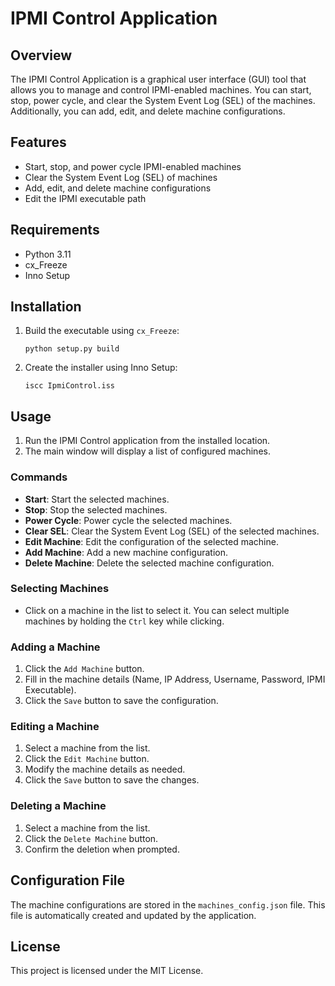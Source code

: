# IPMI Control Application

## Overview
The IPMI Control Application is a graphical user interface (GUI) tool that allows you to manage and control IPMI-enabled machines. You can start, stop, power cycle, and clear the System Event Log (SEL) of the machines. Additionally, you can add, edit, and delete machine configurations.

## Features
- Start, stop, and power cycle IPMI-enabled machines
- Clear the System Event Log (SEL) of machines
- Add, edit, and delete machine configurations
- Edit the IPMI executable path

## Requirements
- Python 3.11
- cx_Freeze
- Inno Setup

## Installation
1. Build the executable using `cx_Freeze`:
   ```
   python setup.py build
   ```
2. Create the installer using Inno Setup:
   ```
   iscc IpmiControl.iss
   ```

## Usage
1. Run the IPMI Control application from the installed location.
2. The main window will display a list of configured machines.

### Commands
- **Start**: Start the selected machines.
- **Stop**: Stop the selected machines.
- **Power Cycle**: Power cycle the selected machines.
- **Clear SEL**: Clear the System Event Log (SEL) of the selected machines.
- **Edit Machine**: Edit the configuration of the selected machine.
- **Add Machine**: Add a new machine configuration.
- **Delete Machine**: Delete the selected machine configuration.

### Selecting Machines
- Click on a machine in the list to select it. You can select multiple machines by holding the `Ctrl` key while clicking.

### Adding a Machine
1. Click the `Add Machine` button.
2. Fill in the machine details (Name, IP Address, Username, Password, IPMI Executable).
3. Click the `Save` button to save the configuration.

### Editing a Machine
1. Select a machine from the list.
2. Click the `Edit Machine` button.
3. Modify the machine details as needed.
4. Click the `Save` button to save the changes.

### Deleting a Machine
1. Select a machine from the list.
2. Click the `Delete Machine` button.
3. Confirm the deletion when prompted.

## Configuration File
The machine configurations are stored in the `machines_config.json` file. This file is automatically created and updated by the application.

## License
This project is licensed under the MIT License.
